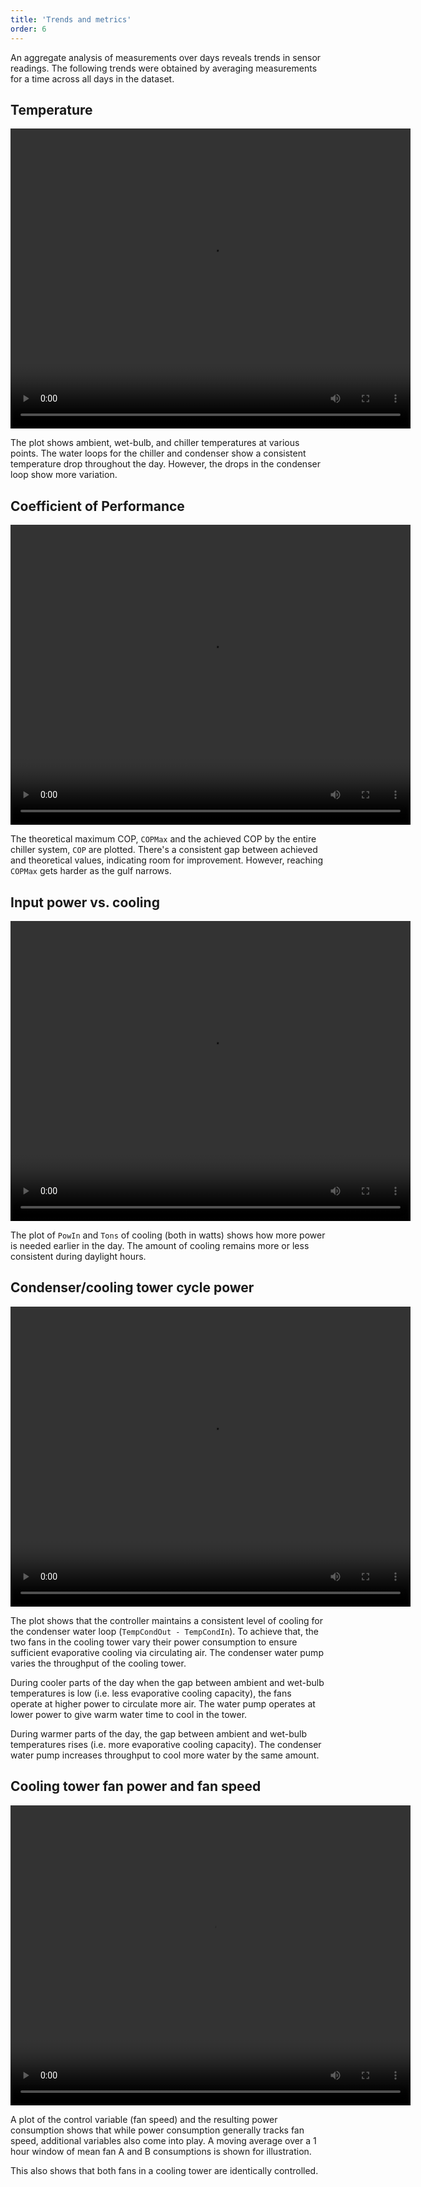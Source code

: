 ```yaml
---
title: 'Trends and metrics'
order: 6
---
```


An aggregate analysis of measurements over days reveals trends in sensor readings. The following trends were obtained by averaging measurements for a time across all days in the dataset.

## Temperature

<video width="640" height="480" controls>
    <source src="img/6-temps.mp4">
</video>

The plot shows ambient, wet-bulb, and chiller temperatures at various points. The water loops for the chiller and condenser show a consistent temperature drop throughout the day. However, the drops in the condenser loop show more variation.

## Coefficient of Performance

<video width="640" height="480" controls>
    <source src="img/6-COP.mp4">
</video>

The theoretical maximum COP, `COPMax` and the achieved COP by the entire chiller system, `COP` are plotted. There's a consistent gap between achieved and theoretical values, indicating room for improvement. However, reaching `COPMax` gets harder as the gulf narrows.

## Input power vs. cooling

<video width="640" height="480" controls>
    <source src="img/6-pow-vs-cooling.mp4">
</video>

The plot of `PowIn` and `Tons` of cooling (both in watts) shows how more power is needed earlier in the day. The amount of cooling remains more or less consistent during daylight hours.

## Condenser/cooling tower cycle power

<video width="640" height="480" controls>
    <source src="img/6-cooling-tower-pow.mp4">
</video>

The plot shows that the controller maintains a consistent level of cooling for the condenser water loop (`TempCondOut - TempCondIn`). To achieve that, the two fans in the cooling tower vary their power consumption to ensure sufficient evaporative cooling via circulating air. The condenser water pump varies the throughput of the cooling tower.

During cooler parts of the day when the gap between ambient and wet-bulb temperatures is low (i.e. less evaporative cooling capacity), the fans operate at higher power to circulate more air. The water pump operates at lower power to give warm water time to cool in the tower.

During warmer parts of the day, the gap between ambient and wet-bulb temperatures rises (i.e. more evaporative cooling capacity). The condenser water pump increases throughput to cool more water by the same amount.

## Cooling tower fan power and fan speed

<video width="640" height="480" controls>
    <source src="img/6-fan-power-speed.mp4">
</video>

A plot of the control variable (fan speed) and the resulting power consumption shows that while power consumption generally tracks fan speed, additional variables also come into play. A moving average over a 1 hour window of mean fan A and B consumptions is shown for illustration.

This also shows that both fans in a cooling tower are identically controlled.